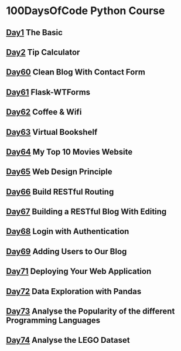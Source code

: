 # 100DaysOfCode Python Course

## [Day1](Day1/README.md) The Basic

## [Day2](Day2/README.md) Tip Calculator

## [Day60](Day60/README.md) Clean Blog With Contact Form

## [Day61](Day61/README.md) Flask-WTForms

## [Day62](Day62/README.md) Coffee & Wifi

## [Day63](Day63/README.md) Virtual Bookshelf

## [Day64](Day64/README.md) My Top 10 Movies Website

## [Day65](Day65/README.md) Web Design Principle

## [Day66](Day66/README.md) Build RESTful Routing

## [Day67](Day67/README.md) Building a RESTful Blog With Editing

## [Day68](Day68/README.md) Login with Authentication

## [Day69](Day69/README.md) Adding Users to Our Blog

## [Day71](Day71/README.md) Deploying Your Web Application

## [Day72](Day72/README.md) Data Exploration with Pandas

## [Day73](Day73/README.md) Analyse the Popularity of the different Programming Languages

## [Day74](Day74/README.md) Analyse the LEGO Dataset
